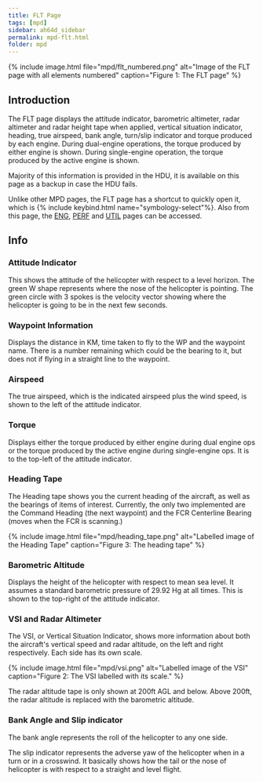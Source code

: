 ```yaml
---
title: FLT Page
tags: [mpd]
sidebar: ah64d_sidebar
permalink: mpd-flt.html
folder: mpd
---
```


{% include image.html file="mpd/flt_numbered.png" alt="Image of the FLT page with all elements numbered" caption="Figure 1: The FLT page" %}


## Introduction

The FLT page displays the attitude indicator, barometric altimeter, radar altimeter and radar height tape when applied, vertical situation indicator, heading, true airspeed, bank angle, turn/slip indicator and torque produced by each engine. During dual-engine operations, the torque produced by either engine is shown. During single-engine operation, the torque produced by the active engine is shown.

Majority of this information is provided in the HDU, it is available on this page as a backup in case the HDU fails.

Unlike other MPD pages, the FLT page has a shortcut to quickly open it, which is {% include keybind.html name="symbology-select"%}. Also from this page, the [ENG](./mpd-eng), [PERF](./mpd-perf) and [UTIL](/mpd-util) pages can be accessed.

## Info

### Attitude Indicator

This shows the attitude of the helicopter with respect to a level horizon. The green W shape represents where the nose of the helicopter is pointing. The green circle with 3 spokes is the velocity vector showing where the helicopter is going to be in the next few seconds.

### Waypoint Information

Displays the distance in KM, time taken to fly to the WP and the waypoint name. There is a number remaining which could be the bearing to it, but does not if flying in a straight line to the waypoint.

### Airspeed

The true airspeed, which is the indicated airspeed plus the wind speed, is shown to the left of the attitude indicator.

### Torque

Displays either the torque produced by either engine during dual engine ops or the torque produced by the active engine during single-engine ops. It is to the top-left of the attitude indicator.

### Heading Tape

The Heading tape shows you the current heading of the aircraft, as well as the bearings of items of interest. Currently, the only two implemented are the Command Heading (the next waypoint) and the FCR Centerline Bearing (moves when the FCR is scanning.)

{% include image.html file="mpd/heading_tape.png" alt="Labelled image of the Heading Tape" caption="Figure 3: The heading tape" %}

### Barometric Altitude

Displays the height of the helicopter with respect to mean sea level. It assumes a standard barometric pressure of 29.92 Hg at all times. This is shown to the top-right of the attitude indicator.

### VSI and Radar Altimeter

The VSI, or Vertical Situation Indicator, shows more information about both the aircraft's vertical speed and radar altitude, on the left and right respectively. Each side has its own scale.

{% include image.html file="mpd/vsi.png" alt="Labelled image of the VSI" caption="Figure 2: The VSI labelled with its scale." %}

The radar altitude tape is only shown at 200ft AGL and below. Above 200ft, the radar altitude is replaced with the barometric altitude.

### Bank Angle and Slip indicator

The bank angle represents the roll of the helicopter to any one side.

The slip indicator represents the adverse yaw of the helicopter when in a turn or in a crosswind. It basically shows how the tail or the nose of helicopter is with respect to a straight and level flight.